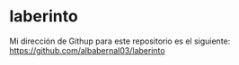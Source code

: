 # laberinto

Mi dirección de Githup para este repositorio es el siguiente: https://github.com/albabernal03/laberinto

